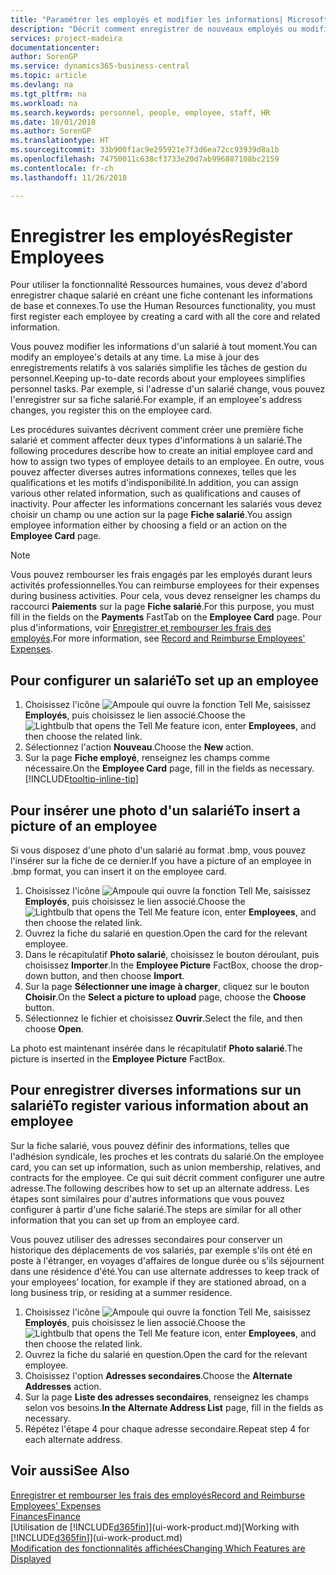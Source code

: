 ```yaml
---
title: "Paramétrer les employés et modifier les informations| Microsoft Docs"
description: "Décrit comment enregistrer de nouveaux employés ou modifier les informations concernant ceux existants."
services: project-madeira
documentationcenter: 
author: SorenGP
ms.service: dynamics365-business-central
ms.topic: article
ms.devlang: na
ms.tgt_pltfrm: na
ms.workload: na
ms.search.keywords: personnel, people, employee, staff, HR
ms.date: 10/01/2018
ms.author: SorenGP
ms.translationtype: HT
ms.sourcegitcommit: 33b900f1ac9e295921e7f3d6ea72cc93939d8a1b
ms.openlocfilehash: 74750011c638cf3733e20d7ab996887108bc2159
ms.contentlocale: fr-ch
ms.lasthandoff: 11/26/2018

---
```

# <a name="register-employees"></a><span data-ttu-id="047af-103">Enregistrer les employés</span><span class="sxs-lookup"><span data-stu-id="047af-103">Register Employees</span></span>
<span data-ttu-id="047af-104">Pour utiliser la fonctionnalité Ressources humaines, vous devez d'abord enregistrer chaque salarié en créant une fiche contenant les informations de base et connexes.</span><span class="sxs-lookup"><span data-stu-id="047af-104">To use the Human Resources functionality, you must first register each employee by creating a card with all the core and related information.</span></span>

<span data-ttu-id="047af-105">Vous pouvez modifier les informations d'un salarié à tout moment.</span><span class="sxs-lookup"><span data-stu-id="047af-105">You can modify an employee's details at any time.</span></span> <span data-ttu-id="047af-106">La mise à jour des enregistrements relatifs à vos salariés simplifie les tâches de gestion du personnel.</span><span class="sxs-lookup"><span data-stu-id="047af-106">Keeping up-to-date records about your employees simplifies personnel tasks.</span></span> <span data-ttu-id="047af-107">Par exemple, si l'adresse d'un salarié change, vous pouvez l'enregistrer sur sa fiche salarié.</span><span class="sxs-lookup"><span data-stu-id="047af-107">For example, if an employee's address changes, you register this on the employee card.</span></span>

<span data-ttu-id="047af-108">Les procédures suivantes décrivent comment créer une première fiche salarié et comment affecter deux types d'informations à un salarié.</span><span class="sxs-lookup"><span data-stu-id="047af-108">The following procedures describe how to create an initial employee card and how to assign two types of employee details to an employee.</span></span> <span data-ttu-id="047af-109">En outre, vous pouvez affecter diverses autres informations connexes, telles que les qualifications et les motifs d'indisponibilité.</span><span class="sxs-lookup"><span data-stu-id="047af-109">In addition, you can assign various other related information, such as qualifications and causes of inactivity.</span></span> <span data-ttu-id="047af-110">Pour affecter les informations concernant les salariés vous devez choisir un champ ou une action sur la page **Fiche salarié**.</span><span class="sxs-lookup"><span data-stu-id="047af-110">You assign employee information either by choosing a field or an action on the **Employee Card** page.</span></span>

> [!NOTE]  
> <span data-ttu-id="047af-111">Vous pouvez rembourser les frais engagés par les employés durant leurs activités professionnelles.</span><span class="sxs-lookup"><span data-stu-id="047af-111">You can reimburse employees for their expenses during business activities.</span></span> <span data-ttu-id="047af-112">Pour cela, vous devez renseigner les champs du raccourci **Paiements** sur la page **Fiche salarié**.</span><span class="sxs-lookup"><span data-stu-id="047af-112">For this purpose, you must fill in the fields on the **Payments** FastTab on the **Employee Card** page.</span></span> <span data-ttu-id="047af-113">Pour plus d'informations, voir [Enregistrer et rembourser les frais des employés](finance-how-record-reimburse-employee-expenses.md).</span><span class="sxs-lookup"><span data-stu-id="047af-113">For more information, see [Record and Reimburse Employees' Expenses](finance-how-record-reimburse-employee-expenses.md).</span></span>

## <a name="to-set-up-an-employee"></a><span data-ttu-id="047af-114">Pour configurer un salarié</span><span class="sxs-lookup"><span data-stu-id="047af-114">To set up an employee</span></span>
1. <span data-ttu-id="047af-115">Choisissez l'icône ![Ampoule qui ouvre la fonction Tell Me](media/ui-search/search_small.png "Dites-moi ce que vous voulez faire"), saisissez **Employés**, puis choisissez le lien associé.</span><span class="sxs-lookup"><span data-stu-id="047af-115">Choose the ![Lightbulb that opens the Tell Me feature](media/ui-search/search_small.png "Tell me what you want to do") icon, enter **Employees**, and then choose the related link.</span></span>
2. <span data-ttu-id="047af-116">Sélectionnez l'action **Nouveau**.</span><span class="sxs-lookup"><span data-stu-id="047af-116">Choose the **New** action.</span></span>
3. <span data-ttu-id="047af-117">Sur la page **Fiche employé**, renseignez les champs comme nécessaire.</span><span class="sxs-lookup"><span data-stu-id="047af-117">On the **Employee Card** page, fill in the fields as necessary.</span></span> [!INCLUDE[tooltip-inline-tip](includes/tooltip-inline-tip_md.md)]

## <a name="to-insert-a-picture-of-an-employee"></a><span data-ttu-id="047af-118">Pour insérer une photo d'un salarié</span><span class="sxs-lookup"><span data-stu-id="047af-118">To insert a picture of an employee</span></span>
<span data-ttu-id="047af-119">Si vous disposez d'une photo d'un salarié au format .bmp, vous pouvez l'insérer sur la fiche de ce dernier.</span><span class="sxs-lookup"><span data-stu-id="047af-119">If you have a picture of an employee in .bmp format, you can insert it on the employee card.</span></span>

1. <span data-ttu-id="047af-120">Choisissez l'icône ![Ampoule qui ouvre la fonction Tell Me](media/ui-search/search_small.png "Dites-moi ce que vous voulez faire"), saisissez **Employés**, puis choisissez le lien associé.</span><span class="sxs-lookup"><span data-stu-id="047af-120">Choose the ![Lightbulb that opens the Tell Me feature](media/ui-search/search_small.png "Tell me what you want to do") icon, enter **Employees**, and then choose the related link.</span></span>
2. <span data-ttu-id="047af-121">Ouvrez la fiche du salarié en question.</span><span class="sxs-lookup"><span data-stu-id="047af-121">Open the card for the relevant employee.</span></span>
3. <span data-ttu-id="047af-122">Dans le récapitulatif **Photo salarié**, choisissez le bouton déroulant, puis choisissez **Importer**.</span><span class="sxs-lookup"><span data-stu-id="047af-122">In the **Employee Picture** FactBox, choose the drop-down button, and then choose **Import**.</span></span>
4. <span data-ttu-id="047af-123">Sur la page **Sélectionner une image à charger**, cliquez sur le bouton **Choisir**.</span><span class="sxs-lookup"><span data-stu-id="047af-123">On the **Select a picture to upload** page, choose the **Choose** button.</span></span>
5. <span data-ttu-id="047af-124">Sélectionnez le fichier et choisissez **Ouvrir**.</span><span class="sxs-lookup"><span data-stu-id="047af-124">Select the file, and then choose **Open**.</span></span>

<span data-ttu-id="047af-125">La photo est maintenant insérée dans le récapitulatif **Photo salarié**.</span><span class="sxs-lookup"><span data-stu-id="047af-125">The picture is inserted in the **Employee Picture** FactBox.</span></span>

## <a name="to-register-various-information-about-an-employee"></a><span data-ttu-id="047af-126">Pour enregistrer diverses informations sur un salarié</span><span class="sxs-lookup"><span data-stu-id="047af-126">To register various information about an employee</span></span>
<span data-ttu-id="047af-127">Sur la fiche salarié, vous pouvez définir des informations, telles que l'adhésion syndicale, les proches et les contrats du salarié.</span><span class="sxs-lookup"><span data-stu-id="047af-127">On the employee card, you can set up information, such as union membership, relatives, and contracts for the employee.</span></span> <span data-ttu-id="047af-128">Ce qui suit décrit comment configurer une autre adresse.</span><span class="sxs-lookup"><span data-stu-id="047af-128">The following describes how to set up an alternate address.</span></span> <span data-ttu-id="047af-129">Les étapes sont similaires pour d'autres informations que vous pouvez configurer à partir d'une fiche salarié.</span><span class="sxs-lookup"><span data-stu-id="047af-129">The steps are similar for all other information that you can set up from an employee card.</span></span>

<span data-ttu-id="047af-130">Vous pouvez utiliser des adresses secondaires pour conserver un historique des déplacements de vos salariés, par exemple s'ils ont été en poste à l'étranger, en voyages d'affaires de longue durée ou s'ils séjournent dans une résidence d'été.</span><span class="sxs-lookup"><span data-stu-id="047af-130">You can use alternate addresses to keep track of your employees’ location, for example if they are stationed abroad, on a long business trip, or residing at a summer residence.</span></span>

1. <span data-ttu-id="047af-131">Choisissez l'icône ![Ampoule qui ouvre la fonction Tell Me](media/ui-search/search_small.png "Dites-moi ce que vous voulez faire"), saisissez **Employés**, puis choisissez le lien associé.</span><span class="sxs-lookup"><span data-stu-id="047af-131">Choose the ![Lightbulb that opens the Tell Me feature](media/ui-search/search_small.png "Tell me what you want to do") icon, enter **Employees**, and then choose the related link.</span></span>
2. <span data-ttu-id="047af-132">Ouvrez la fiche du salarié en question.</span><span class="sxs-lookup"><span data-stu-id="047af-132">Open the card for the relevant employee.</span></span>
3. <span data-ttu-id="047af-133">Choisissez l'option **Adresses secondaires**.</span><span class="sxs-lookup"><span data-stu-id="047af-133">Choose the **Alternate Addresses** action.</span></span>
4. <span data-ttu-id="047af-134">Sur la page **Liste des adresses secondaires**, renseignez les champs selon vos besoins.</span><span class="sxs-lookup"><span data-stu-id="047af-134">**In the Alternate Address List** page, fill in the fields as necessary.</span></span>
5. <span data-ttu-id="047af-135">Répétez l'étape 4 pour chaque adresse secondaire.</span><span class="sxs-lookup"><span data-stu-id="047af-135">Repeat step 4 for each alternate address.</span></span>

## <a name="see-also"></a><span data-ttu-id="047af-136">Voir aussi</span><span class="sxs-lookup"><span data-stu-id="047af-136">See Also</span></span>
[<span data-ttu-id="047af-137">Enregistrer et rembourser les frais des employés</span><span class="sxs-lookup"><span data-stu-id="047af-137">Record and Reimburse Employees' Expenses</span></span>](finance-how-record-reimburse-employee-expenses.md)  
[<span data-ttu-id="047af-138">Finances</span><span class="sxs-lookup"><span data-stu-id="047af-138">Finance</span></span>](finance.md)  
<span data-ttu-id="047af-139">[Utilisation de [!INCLUDE[d365fin](includes/d365fin_md.md)]](ui-work-product.md)</span><span class="sxs-lookup"><span data-stu-id="047af-139">[Working with [!INCLUDE[d365fin](includes/d365fin_md.md)]](ui-work-product.md)</span></span>  
[<span data-ttu-id="047af-140">Modification des fonctionnalités affichées</span><span class="sxs-lookup"><span data-stu-id="047af-140">Changing Which Features are Displayed</span></span>](ui-experiences.md)

